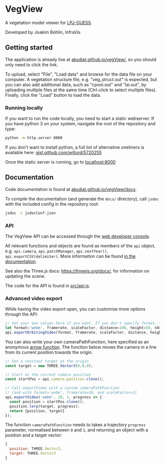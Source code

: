 # VegView

A vegetation model viewer for [LPJ-GUESS](https://web.nateko.lu.se/lpj-guess).

Developed by Joakim Bohlin, InfraVis

## Getting started
The application is already live at [akodiat.github.io/vegView/](https://akodiat.github.io/vegView/), so you should only need to click the link.

To upload, select "File", "Load data" and browse for the data file on your computer. A vegetation structure file, e.g. "veg_struct.out" is expected, but you can also add additional data, such as "cpool.out" and "lai.out", by uploading multiple files at the same time (Ctrl-click to select multiple files). Finally, click the "Load" button to load the data.

### Running locally
If you want to run the code locally, you need to start a static webserver.
If you have python 3 on your system, navigate the root of the repository and type:
```sh
python -m http.server 8000
```

If you don't want to install python, a full list of alternative oneliners is available here:
[gist.github.com/willurd/5720255](https://gist.github.com/willurd/5720255)

Once the static server is running, go to [localhost:8000](http://localhost:8000)

## Documentation

Code documentation is found at [akodiat.github.io/vegView/docs](https://akodiat.github.io/vegView/docs).

To compile the documentation (and generate the `docs/` directory), call `jsdoc` with the included config in the repository root:
```sh
jsdoc -c jsdocConf.json
```

### API
The VegView API can be accessed through the [web developer console](https://webmasters.stackexchange.com/questions/8525/how-do-i-open-the-javascript-console-in-different-browsers#77337).

All relevant functions and objects are found as members of the `api` object, e.g. `api.camera`, `api.patchManager`, `api.nextYear()`, `api.exportCSV(delimiter)`. More information can be found [in the documentation](https://akodiat.github.io/vegView/docs/Api.html).

See also the Three.js docs: https://threejs.org/docs/, for information on updating the scene.

The code for the API is found in [src/api.js](../main/src/api.js).

### Advanced video export
While having the video export open, you can customise more options through the API:

```js
// Set your own values here if you want. If you don't specify format, framerate, or scaleFactor, the UI values will be used.
let format='webm', framerate, scaleFactor, distance=100, height=50, nOrbits=4
api.exportOrbitingVideo(format, framerate, scaleFactor, distance, height, nOrbits)
```

You can also write your own cameraPathFunction, here specified as an anonymous [arrow function](https://developer.mozilla.org/en-US/docs/Web/JavaScript/Reference/Functions/Arrow_functions). The function below moves the camera in a line from its current position towards the origin.
```js
// Set a constant target at the origin
const target = new THREE.Vector3(0,0,0);

// Start at the current camera position 
const startPos = api.camera.position.clone();

// Call exportVideo with a custom cameraPathFunction
// (and with format='webm', framerate=10, and scaleFactor=1)
api.exportVideo('webm', 10, 1, progress => {
  const position = startPos.clone();
  position.lerp(target, progress);
  return {position, target}  
});
```
The function `cameraPathFunction` needs to takes a trajectory `progress` parameter, normalised between `0` and `1`, and returning an object with a position and a target vector:
```js
{
  position: THREE.Vector3,
  target: THREE.Vector3
}
```
